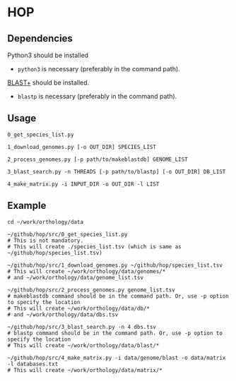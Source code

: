 # HOP

## Dependencies
Python3 should be installed
- `python3` is necessary (preferably in the command path).

[BLAST+](https://blast.ncbi.nlm.nih.gov/Blast.cgi?CMD=Web&PAGE_TYPE=BlastDocs&DOC_TYPE=Download) should be installed.
- `blastp` is necessary (preferably in the command path).

## Usage
    0_get_species_list.py

    1_download_genomes.py [-o OUT_DIR] SPECIES_LIST

    2_process_genomes.py [-p path/to/makeblastdb] GENOME_LIST

    3_blast_search.py -n THREADS [-p path/to/blastp] [-o OUT_DIR] DB_LIST

    4_make_matrix.py -i INPUT_DIR -o OUT_DIR -l LIST

## Example
    cd ~/work/orthology/data

    ~/github/hop/src/0_get_species_list.py
    # This is not mandatory.
    # This will create ./species_list.tsv (which is same as ~/github/hop/species_list.tsv)

    ~/github/hop/src/1_download_genomes.py ~/github/hop/species_list.tsv
    # This will create ~/work/orthology/data/genomes/*
    # and ~/work/orthology/data/genome_list.tsv

    ~/github/hop/src/2_process_genomes.py genome_list.tsv
    # makeblastdb command should be in the command path. Or, use -p option to specify the location
    # This will create ~/work/orthology/data/db/*
    # and ~/work/orthology/data/dbs.tsv

    ~/github/hop/src/3_blast_search.py -n 4 dbs.tsv
    # blastp command should be in the command path. Or, use -p option to specify the location
    # This will create ~/work/orthology/data/blast/*

    ~/github/hop/src/4_make_matrix.py -i data/genome/blast -o data/matrix -l databases.txt
    # This will create ~/work/orthology/data/matrix/*
